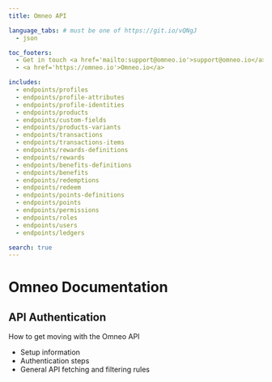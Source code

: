 ```yaml
---
title: Omneo API

language_tabs: # must be one of https://git.io/vQNgJ
  - json

toc_footers:
  - Get in touch <a href='mailto:support@omneo.io'>support@omneo.io</a>
  - <a href='https://omneo.io'>Omneo.io</a>

includes:
  - endpoints/profiles
  - endpoints/profile-attributes
  - endpoints/profile-identities
  - endpoints/products
  - endpoints/custom-fields
  - endpoints/products-variants
  - endpoints/transactions
  - endpoints/transactions-items
  - endpoints/rewards-definitions
  - endpoints/rewards
  - endpoints/benefits-definitions
  - endpoints/benefits
  - endpoints/redemptions  
  - endpoints/redeem
  - endpoints/points-definitions
  - endpoints/points
  - endpoints/permissions
  - endpoints/roles
  - endpoints/users
  - endpoints/ledgers

search: true
---
```


# Omneo Documentation
## API Authentication
How to get moving with the Omneo API

* Setup information
* Authentication steps
* General API fetching and filtering rules